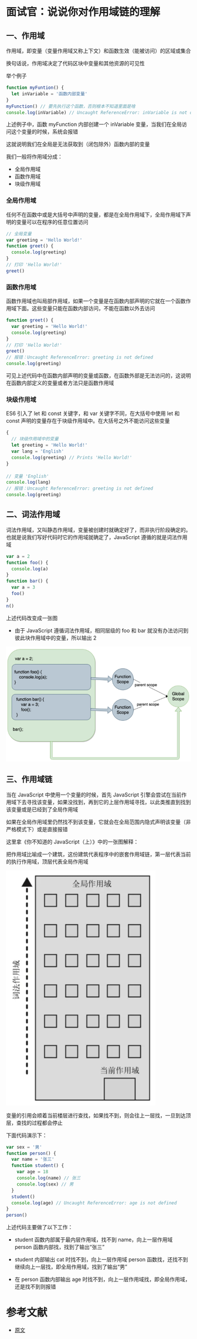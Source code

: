 # 面试官：说说你对作用域链的理解

## 一、作用域

作用域，即变量（变量作用域又称上下文）和函数生效（能被访问）的区域或集合

换句话说，作用域决定了代码区块中变量和其他资源的可见性

举个例子

```js
function myFuntion() {
  let inVariable = '函数内部变量'
}
myFunction() // 要先执行这个函数，否则根本不知道里面是啥
console.log(inVariable) // Uncaught ReferenceError: inVariable is not defined
```

上述例子中，函数 myFunction 内部创建一个 inVariable 变量，当我们在全局访问这个变量的时候，系统会报错

这就说明我们在全局是无法获取到（闭包除外）函数内部的变量

我们一般将作用域分成：

- 全局作用域
- 函数作用域
- 块级作用域

### 全局作用域

任何不在函数中或是大括号中声明的变量，都是在全局作用域下，全局作用域下声明的变量可以在程序的任意位置访问

```js
// 全局变量
var greeting = 'Hello World!'
function greet() {
  console.log(greeting)
}
// 打印 'Hello World!'
greet()
```

### 函数作用域

函数作用域也叫局部作用域，如果一个变量是在函数内部声明的它就在一个函数作用域下面。这些变量只能在函数内部访问，不能在函数以外去访问

```js
function greet() {
  var greeting = 'Hello World!'
  console.log(greeting)
}
// 打印 'Hello World!'
greet()
// 报错：Uncaught ReferenceError: greeting is not defined
console.log(greeting)
```

可见上述代码中在函数内部声明的变量或函数，在函数外部是无法访问的，这说明在函数内部定义的变量或者方法只是函数作用域

### 块级作用域

ES6 引入了 let 和 const 关键字，和 var 关键字不同，在大括号中使用 let 和 const 声明的变量存在于块级作用域中。在大括号之外不能访问这些变量

```js
{
  // 块级作用域中的变量
  let greeting = 'Hello World!'
  var lang = 'English'
  console.log(greeting) // Prints 'Hello World!'
}

// 变量 'English'
console.log(lang)
// 报错：Uncaught ReferenceError: greeting is not defined
console.log(greeting)
```

## 二、词法作用域

词法作用域，又叫静态作用域，变量被创建时就确定好了，而非执行阶段确定的。也就是说我们写好代码时它的作用域就确定了，JavaScript 遵循的就是词法作用域

```js
var a = 2
function foo() {
  console.log(a)
}
function bar() {
  var a = 3
  foo()
}
n()
```

上述代码改变成一张图

- 由于 JavaScript 遵循词法作用域，相同层级的 foo 和 bar 就没有办法访问到彼此块作用域中的变量，所以输出 2

<img src="/imgs/febobo-web-interview-recite/作用域链-词法作用域.png" />

## 三、作用域链

当在 JavaScript 中使用一个变量的时候，首先 JavaScript 引擎会尝试在当前作用域下去寻找该变量，如果没找到，再到它的上层作用域寻找，以此类推直到找到该变量或是已经到了全局作用域

如果在全局作用域里仍然找不到该变量，它就会在全局范围内隐式声明该变量（非严格模式下）或是直接报错

这里拿《你不知道的 JavaScript（上）》中的一张图解释：

把作用域比喻成一个建筑，这份建筑代表程序中的嵌套作用域链，第一层代表当前的执行作用域，顶层代表全局作用域

<img src="/imgs/febobo-web-interview-recite/作用域链-词法作用域-建筑.png" />

变量的引用会顺着当前楼层进行查找，如果找不到，则会往上一层找，一旦到达顶层，查找的过程都会停止

下面代码演示下：

```js
var sex = '男'
function person() {
  var name = '张三'
  function student() {
    var age = 18
    console.log(name) // 张三
    console.log(sex) // 男
  }
  student()
  console.log(age) // Uncaught ReferenceError: age is not defined
}
person()
```

上述代码主要做了以下工作：

- student 函数内部属于最内层作用域，找不到 name，向上一层作用域 person 函数内部找，找到了输出“张三”

- student 内部输出 cat 时找不到，向上一层作用域 person 函数找，还找不到继续向上一层找，即全局作用域，找到了输出“男”

- 在 person 函数内部输出 age 时找不到，向上一层作用域找，即全局作用域，还是找不到则报错

# 参考文献

- [原文](https://github.com/febobo/web-interview/issues/58)
